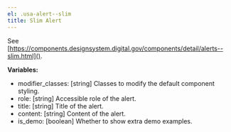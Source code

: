 ```yaml
---
el: .usa-alert--slim
title: Slim Alert
---
```

See
[https://components.designsystem.digital.gov/components/detail/alerts--slim.html]().

__Variables:__
* modifier_classes: [string] Classes to modify the default component styling.
* role: [string] Accessible role of the alert.
* title: [string] Title of the alert.
* content: [string] Content of the alert.
* is_demo: [boolean] Whether to show extra demo examples.
